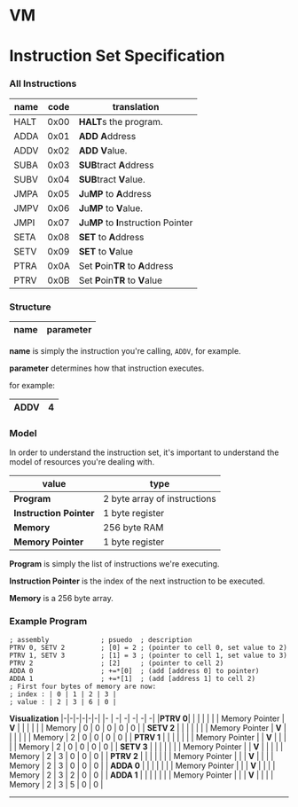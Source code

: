 #  VM

# Instruction Set Specification



### All Instructions

| name | code | translation                             |
| ---- | ---- | --------------------------------------- |
| HALT | 0x00 | **HALT**s the program.                  |
| ADDA | 0x01 | **ADD** **A**ddress                     |
| ADDV | 0x02 | **ADD** **V**alue.                      |
| SUBA | 0x03 | **SUB**tract **A**ddress                |
| SUBV | 0x04 | **SUB**tract **V**alue.                 |
| JMPA | 0x05 | **J**u**MP** to **A**ddress             |
| JMPV | 0x06 | **J**u**MP** to **V**alue.              |
| JMPI | 0x07 | **J**u**MP** to **I**nstruction Pointer |
| SETA | 0x08 | **SET** to **A**ddress                  |
| SETV | 0x09 | **SET** to **V**alue                    |
| PTRA | 0x0A | Set **P**oin**TR** to **A**ddress       |
| PTRV | 0x0B | Set **P**oin**TR** to **V**alue         |

### Structure

| name | parameter |
| ---- | --------- |

**name** is simply the instruction you're calling, `ADDV`, for example.

**parameter** determines how that instruction executes.

for example:

| ADDV | 4 |
| ---- | --------- |

### Model

In order to understand the instruction set, it's important to understand
the model of resources you're dealing with.

| value                   | type                         |
| ----------------------- | ---------------------------- |
| **Program**             | 2 byte array of instructions |
| **Instruction Pointer** | 1 byte register              |
| **Memory**              | 256 byte RAM                 |
| **Memory Pointer**      | 1 byte register              |

**Program** is simply the list of instructions we're executing.

**Instruction Pointer** is the index of the next instruction to be executed.

**Memory** is a 256 byte array.

### Example Program

```
; assembly             ; psuedo  ; description
PTRV 0, SETV 2         ; [0] = 2 ; (pointer to cell 0, set value to 2)
PTRV 1, SETV 3         ; [1] = 3 ; (pointer to cell 1, set value to 3) 
PTRV 2                 ; [2]     ; (pointer to cell 2)
ADDA 0                 ; +=*[0]  ; (add [address 0] to pointer)
ADDA 1                 ; +=*[1]  ; (add [address 1] to cell 2)
; First four bytes of memory are now:
; index : | 0 | 1 | 2 | 3 |
; value : | 2 | 3 | 6 | 0 |

```

**Visualization**
|-|-|-|-|-|-|
|-                    |  -|  -|  -|  -|  -|
|**PTRV 0**|          |   |   |   |   |
| Memory Pointer      | **V** |   |   |   |   |
| Memory              | 0 | 0 | 0 | 0 | 0 |
|  **SETV 2**         |   |   |   |   |   |
| Memory Pointer      | **V** |   |   |   |   |
| Memory              | 2 | 0 | 0 | 0 | 0 |
| **PTRV 1**          |   |   |   |   |   |
| Memory Pointer      |   | **V** |   |   |   |
| Memory              | 2 | 0 | 0 | 0 | 0 |
| **SETV 3**          |   |   |   |   |   |
| Memory Pointer      |   | **V** |   |   |   |
| Memory              | 2 | 3 | 0 | 0 | 0 |
| **PTRV 2**          |   |   |   |   |   |
| Memory Pointer      |   |   | **V** |   |   |
| Memory              | 2 | 3 | 0 | 0 | 0 |
| **ADDA 0**          |   |   |   |   |   |
| Memory Pointer      |   |   | **V** |   |   |
| Memory              | 2 | 3 | 2 | 0 | 0 |
| **ADDA 1**          |   |   |   |   |   |
| Memory Pointer      |   |   | **V** |   |   |
| Memory              | 2 | 3 | 5 | 0 | 0 |









---


